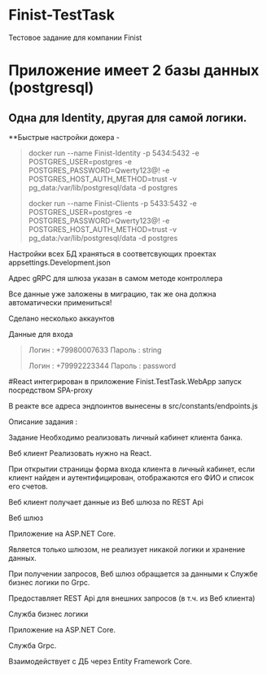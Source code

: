 # Finist-TestTask
Тестовое задание для компании Finist

# Приложение имеет 2 базы данных (postgresql)
## Одна для Identity, другая для самой логики.

**Быстрые настройки докера -

>docker run --name Finist-Identity -p 5434:5432 -e POSTGRES_USER=postgres -e POSTGRES_PASSWORD=Qwerty123@! -e POSTGRES_HOST_AUTH_METHOD=trust -v pg_data:/var/lib/postgresql/data -d postgres
>
>docker run --name Finist-Clients -p 5433:5432 -e POSTGRES_USER=postgres -e POSTGRES_PASSWORD=Qwerty123@! -e POSTGRES_HOST_AUTH_METHOD=trust -v pg_data:/var/lib/postgresql/data -d postgres

Настройки всех БД храняться в соответсвующих проектах appsettings.Development.json

Адрес gRPC для шлюза указан в самом методе контроллера

Все данные уже заложены в миграцию, так же она должна автоматически примениться!

Сделано несколько аккаунтов

Данные для входа
>Логин : +79980007633 Пароль : string
>
>Логин : +79992223344 Пароль : password

#React интегрирован в приложение Finist.TestTask.WebApp запуск посредством SPA-proxy


В реакте все адреса эндпоинтов вынесены в src/constants/endpoints.js

Описание задания : 

Задание
Необходимо реализовать личный кабинет клиента банка.

Веб клиент
Реализовать нужно на React.

При открытии страницы форма входа клиента в личный кабинет, если клиент найден и аутентифицирован, отображаются его ФИО и список его счетов. 

Веб клиент получает данные из Веб шлюза по REST Api

Веб шлюз

Приложение на ASP.NET Core. 

Является только шлюзом, не реализует никакой логики и хранение данных. 

При получении запросов, Веб шлюз обращается за данными к Службе бизнес логики по Grpc.

Предоставляет  REST Api для внешних запросов (в т.ч. из  Веб клиента)

Служба бизнес логики

Приложение на ASP.NET Core. 

Служба Grpc.

Взаимодействует с ДБ через Entity Framework Core.
